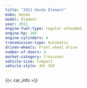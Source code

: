 ```yaml
---
title: "2011 Honda Element"
make: Honda
model: Element
year: 2011
engine-fuel-type: regular unleaded
engine-hp: 166
engine-cylinders: 4
transmission-type: Automatic
driven-wheels: Front wheel drive
number-of-doors: 4
market-category: Crossover
vehicle-size: Compact
vehicle-style: 4dr SUV
---
```


{{< car_info >}}
